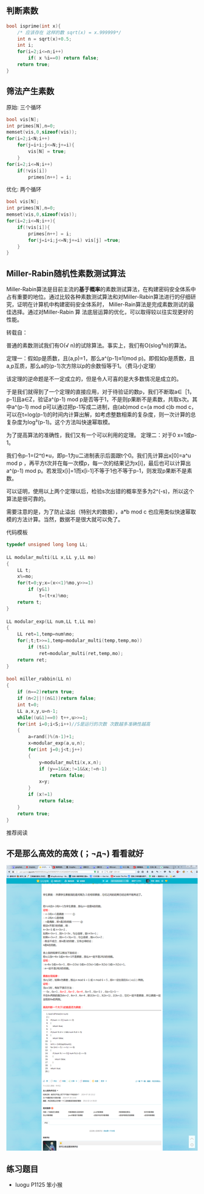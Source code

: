 
## 判断素数

```c
bool isprime(int x){
    /* 应该存在 这样的数 sqrt(x) = x.999999*/
	int n = sqrt(x)+0.5;
	int i;
	for(i=2;i<=n;i++)
		if( x %i==0) return false;
	return true;
}
```
 
## 筛法产生素数

原始: 三个循环

```c
bool vis[N];
int primes[N],n=0;
memset(vis,0,sizeof(vis));
for(i=2;i<N;i++)
    for(j=i+i;j<=N;j+=i){
        vis[N] = true;
    }
for(i=2;i<=N;i++)
    if(!vis[i])
        primes[n++] = i;

```


优化: 两个循环

```c
bool vis[N];
int primes[N],n=0;
memset(vis,0,sizeof(vis));
for(i=2;i<=N;i++){
    if(!vis[i]){
        primes[n++] = i;
        for(j=i+i;j<=N;j+=i) vis[j] =true;
    }
}
```

## Miller-Rabin随机性素数测试算法

Miller-Rabin算法是目前主流的**基于概率**的素数测试算法，在构建密码安全体系中占有重要的地位。通过比较各种素数测试算法和对Miller-Rabin算法进行的仔细研究，证明在计算机中构建密码安全体系时， Miller-Rain算法是完成素数测试的最佳选择。通过对Miller-Rabin 算 法底层运算的优化，可以取得较以往实现更好的性能。



转载自：[](http://www.dxmtb.com/blog/miller-rabbin/)

普通的素数测试我们有O(√ n)的试除算法。事实上，我们有O(slog³n)的算法。

定理一：假如p是质数，且(a,p)=1，那么a^(p-1)≡1(mod p)。即假如p是质数，且a,p互质，那么a的(p-1)次方除以p的余数恒等于1。（费马小定理）

该定理的逆命题是不一定成立的，但是令人可喜的是大多数情况是成立的。

于是我们就得到了一个定理的直接应用，对于待验证的数p，我们不断取a∈［1，p-1]且a∈Z，验证a^(p-1) mod p是否等于1，不是则p果断不是素数，共取s次。其中a^(p-1) mod p可以通过把p-1写成二进制，由(ab)mod c=(a mod c)b mod c，可以在t=log(p-1)的时间内计算出解，如考虑整数相乘的复杂度，则一次计算的总复杂度为log³(p-1)。这个方法叫快速幂取模。

为了提高算法的准确性，我们又有一个可以利用的定理。 定理二：对于0 x=1或p-1。

我们令p-1=(2^t)*u，即p-1为u二进制表示后面跟t个0。我们先计算出x[0]=a^u mod p ，再平方t次并在每一次模p，每一次的结果记为x[i]，最后也可以计算出a^(p-1) mod p。若发现x[i]=1而x[i-1]不等于1也不等于p-1，则发现p果断不是素数。

可以证明，使用以上两个定理以后，检验s次出错的概率至多为2^(-s)，所以这个算法是很可靠的。

需要注意的是，为了防止溢出（特别大的数据），a*b mod c 也应用类似快速幂取模的方法计算。当然，数据不是很大就可以免了。


代码模板


```c
typedef unsigned long long LL;

LL modular_multi(LL x,LL y,LL mo)
{
    LL t;
    x%=mo;
    for(t=0;y;x=(x<<1)%mo,y>>=1)
        if (y&1)
            t=(t+x)%mo;
    return t;
}

LL modular_exp(LL num,LL t,LL mo)
{
    LL ret=1,temp=num%mo;
    for(;t;t>>=1,temp=modular_multi(temp,temp,mo))
        if (t&1)
            ret=modular_multi(ret,temp,mo);
    return ret;
}

bool miller_rabbin(LL n)
{
    if (n==2)return true;
    if (n<2||!(n&1))return false;
    int t=0;
    LL a,x,y,u=n-1;
    while((u&1)==0) t++,u>>=1;
    for(int i=0;i<S;i++)//S是运行的次数 次数越多准确性越高
    {
        a=rand()%(n-1)+1;
        x=modular_exp(a,u,n);
        for(int j=0;j<t;j++)
        {
            y=modular_multi(x,x,n);
            if (y==1&&x;!=1&&x;!=n-1)
                return false;
            x=y;
        }
        if (x!=1)
            return false;
    }
    return true;
}

```

推荐阅读 [](http://www.cnblogs.com/vongang/archive/2012/03/15/2398626.html)

## 不是那么高效的高效  (；¬д¬) 看看就好

![3](/images/高效判断素数.png)

## 练习题目

 - luogu P1125 笨小猴

